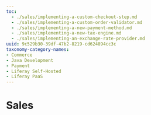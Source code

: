 ```yaml
---
toc:
  - ./sales/implementing-a-custom-checkout-step.md
  - ./sales/implementing-a-custom-order-validator.md
  - ./sales/implementing-a-new-payment-method.md
  - ./sales/implementing-a-new-tax-engine.md
  - ./sales/implementing-an-exchange-rate-provider.md
uuid: 9c529b30-39df-47b2-8219-cd624894cc3c
taxonomy-category-names:
- Commerce
- Java Development
- Payment
- Liferay Self-Hosted
- Liferay PaaS
---
```

# Sales

